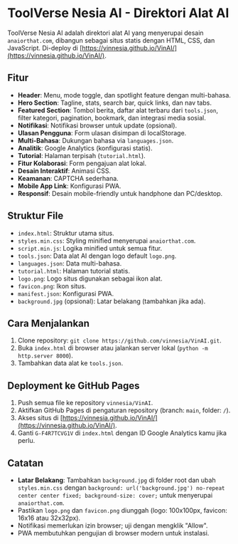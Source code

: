 # ToolVerse Nesia AI - Direktori Alat AI

ToolVerse Nesia AI adalah direktori alat AI yang menyerupai desain `anaiorthat.com`, dibangun sebagai situs statis dengan HTML, CSS, dan JavaScript. Di-deploy di [https://vinnesia.github.io/VinAI/](https://vinnesia.github.io/VinAI/).

## Fitur
- **Header**: Menu, mode toggle, dan spotlight feature dengan multi-bahasa.
- **Hero Section**: Tagline, stats, search bar, quick links, dan nav tabs.
- **Featured Section**: Tombol berita, daftar alat terbaru dari `tools.json`, filter kategori, pagination, bookmark, dan integrasi media sosial.
- **Notifikasi**: Notifikasi browser untuk update (opsional).
- **Ulasan Pengguna**: Form ulasan disimpan di localStorage.
- **Multi-Bahasa**: Dukungan bahasa via `languages.json`.
- **Analitik**: Google Analytics (konfigurasi statis).
- **Tutorial**: Halaman terpisah (`tutorial.html`).
- **Fitur Kolaborasi**: Form pengajuan alat lokal.
- **Desain Interaktif**: Animasi CSS.
- **Keamanan**: CAPTCHA sederhana.
- **Mobile App Link**: Konfigurasi PWA.
- **Responsif**: Desain mobile-friendly untuk handphone dan PC/desktop.

## Struktur File
- `index.html`: Struktur utama situs.
- `styles.min.css`: Styling minified menyerupai `anaiorthat.com`.
- `script.min.js`: Logika minified untuk semua fitur.
- `tools.json`: Data alat AI dengan logo default `logo.png`.
- `languages.json`: Data multi-bahasa.
- `tutorial.html`: Halaman tutorial statis.
- `logo.png`: Logo situs digunakan sebagai ikon alat.
- `favicon.png`: Ikon situs.
- `manifest.json`: Konfigurasi PWA.
- `background.jpg` (opsional): Latar belakang (tambahkan jika ada).

## Cara Menjalankan
1. Clone repository: `git clone https://github.com/vinnesia/VinAI.git`.
2. Buka `index.html` di browser atau jalankan server lokal (`python -m http.server 8000`).
3. Tambahkan data alat ke `tools.json`.

## Deployment ke GitHub Pages
1. Push semua file ke repository `vinnesia/VinAI`.
2. Aktifkan GitHub Pages di pengaturan repository (branch: `main`, folder: `/`).
3. Akses situs di [https://vinnesia.github.io/VinAI/](https://vinnesia.github.io/VinAI/).
4. Ganti `G-F4R7TCVG1V` di `index.html` dengan ID Google Analytics kamu jika perlu.

## Catatan
- **Latar Belakang**: Tambahkan `background.jpg` di folder root dan ubah `styles.min.css` dengan `background: url('background.jpg') no-repeat center center fixed; background-size: cover;` untuk menyerupai `anaiorthat.com`.
- Pastikan `logo.png` dan `favicon.png` diunggah (logo: 100x100px, favicon: 16x16 atau 32x32px).
- Notifikasi memerlukan izin browser; uji dengan mengklik "Allow".
- PWA membutuhkan pengujian di browser modern untuk instalasi.
